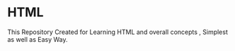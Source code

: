 # HTML
This Repository Created for Learning HTML and overall concepts , Simplest as well as  Easy Way.

